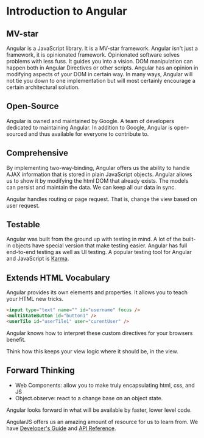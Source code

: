Introduction to Angular
=======================

MV-star
-------
Angular is a JavaScript library. It is a MV-star framework. Angular isn't just a
framework, it is opinionated framework. Opinionated software solves problems with less
fuss. It guides you into a vision. DOM manipulation can happen both in Angular
Directives or other scripts. Angular has an opinion in modifying aspects of your
DOM in certain way. In many ways, Angular will not tie you down to one
implementation but will most certainly encourage a certain architectural
solution.

Open-Source
-----------
Angular is owned and maintained by Google. A team of developers dedicated to
maintaining Angular. In addition to Google, Angular is open-sourced and thus
available for everyone to contribute to.

Comprehensive
-------------
By implementing two-way-binding, Angular offers us the ability to handle AJAX
information that is stored in plain JavaScript objects. Angular allows us to
show it by modifying the html DOM that already exists. The models can persist
and maintain the data. We can keep all our data in sync. 

Angular handles routing or page request. That is, change the view based on user
request.

Testable
--------
Angular was built from the ground up with testing in mind. A lot of the
built-in objects have special version that make testing easier. Angular has full
end-to-end testing as well as UI testing. A popular testing tool for Angular and JavaScript is
[Karma](http://karma-runner.github.io/0.12/index.html).

Extends HTML Vocabulary
-----------------------
Angular provides its own elements and properties. It allows you to teach your
HTML new tricks. 

```html
<input type="text" name="" id="username" focus />                                                     
<multiStateButton id="button1" />                                                                     
<userTile id="userTile1" user="curentUser" /> 
```
Angular knows how to interpret these custom directives for your browsers
benefit.

Think how this keeps your view logic where it should be, in the view.

Forward Thinking
----------------
- Web Components: allow you to make truly encapsulating html, css, and JS
- Object.observe: react to a change base on an object state.

Angular looks forward in what will be available by faster, lower level code.

AngularJS offers us an amazing amount of resource for us to learn from. We have
[Developer's Guide](https://docs.angularjs.org/guide) and [API Reference](https://docs.angularjs.org/api).
